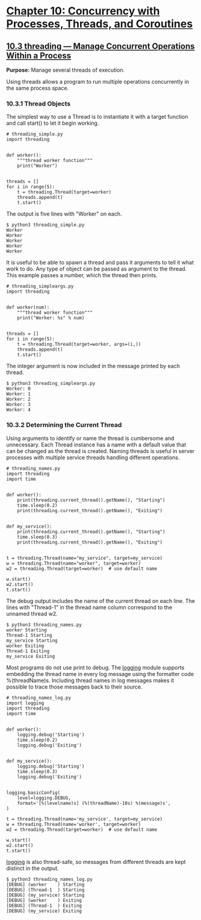 # [Chapter 10: Concurrency with Processes, Threads, and Coroutines](https://pymotw.com/3/concurrency.html)

## [10.3 threading — Manage Concurrent Operations Within a Process](https://pymotw.com/3/threading/index.html)

**Purpose:**	Manage several threads of execution.

Using threads allows a program to run multiple operations concurrently in the same process space.

### 10.3.1 Thread Objects

The simplest way to use a Thread is to instantiate it with a target function and call start() to let it begin working.

```
# threading_simple.py
import threading


def worker():
    """thread worker function"""
    print("Worker")


threads = []
for i in range(5):
    t = threading.Thread(target=worker)
    threads.append(t)
    t.start()
```

The output is five lines with "Worker" on each.

```
$ python3 threading_simple.py
Worker
Worker
Worker
Worker
Worker
```

It is useful to be able to spawn a thread and pass it arguments to tell it what work to do. Any type of object can be passed as argument to the thread. This example passes a number, which the thread then prints.

```
# threading_simpleargs.py
import threading


def worker(num):
    """thread worker function"""
    print("Worker: %s" % num)


threads = []
for i in range(5):
    t = threading.Thread(target=worker, args=(i,))
    threads.append(t)
    t.start()
```

The integer argument is now included in the message printed by each thread.

```
$ python3 threading_simpleargs.py
Worker: 0
Worker: 1
Worker: 2
Worker: 3
Worker: 4
```

### 10.3.2 Determining the Current Thread

Using arguments to identify or name the thread is cumbersome and unnecessary. Each Thread instance has a name with a default value that can be changed as the thread is created. Naming threads is useful in server processes with multiple service threads handling different operations.

```
# threading_names.py
import threading
import time


def worker():
    print(threading.current_thread().getName(), "Starting")
    time.sleep(0.2)
    print(threading.current_thread().getName(), "Exiting")


def my_service():
    print(threading.current_thread().getName(), "Starting")
    time.sleep(0.3)
    print(threading.current_thread().getName(), "Exiting")


t = threading.Thread(name="my_service", target=my_service)
w = threading.Thread(name="worker", target=worker)
w2 = threading.Thread(target=worker)  # use default name

w.start()
w2.start()
t.start()
```

The debug output includes the name of the current thread on each line. The lines with "Thread-1" in the thread name column correspond to the unnamed thread w2.

```
$ python3 threading_names.py
worker Starting
Thread-1 Starting
my_service Starting
worker Exiting
Thread-1 Exiting
my_service Exiting
```

Most programs do not use print to debug. The [logging](https://pymotw.com/3/logging/index.html) module supports embedding the thread name in every log message using the formatter code %(threadName)s. Including thread names in log messages makes it possible to trace those messages back to their source.

```
# threading_names_log.py
import logging
import threading
import time


def worker():
    logging.debug('Starting')
    time.sleep(0.2)
    logging.debug('Exiting')


def my_service():
    logging.debug('Starting')
    time.sleep(0.3)
    logging.debug('Exiting')


logging.basicConfig(
    level=logging.DEBUG,
    format='[%(levelname)s] (%(threadName)-10s) %(message)s',
)

t = threading.Thread(name='my_service', target=my_service)
w = threading.Thread(name='worker', target=worker)
w2 = threading.Thread(target=worker)  # use default name

w.start()
w2.start()
t.start()
```

[logging](https://pymotw.com/3/logging/index.html) is also thread-safe, so messages from different threads are kept distinct in the output.

```
$ python3 threading_names_log.py
[DEBUG] (worker    ) Starting
[DEBUG] (Thread-1  ) Starting
[DEBUG] (my_service) Starting
[DEBUG] (worker    ) Exiting
[DEBUG] (Thread-1  ) Exiting
[DEBUG] (my_service) Exiting
```